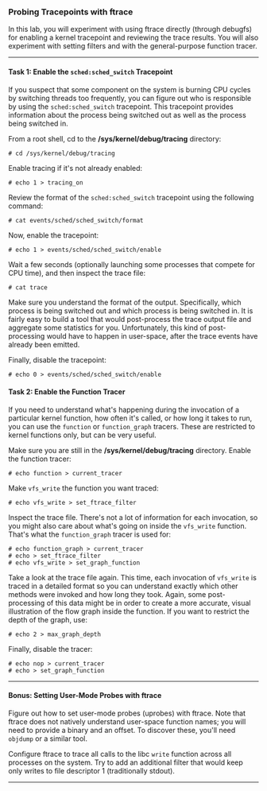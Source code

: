 ### Probing Tracepoints with ftrace

In this lab, you will experiment with using ftrace directly (through debugfs) for enabling a kernel tracepoint and reviewing the trace results. You will also experiment with setting filters and with the general-purpose function tracer.

- - -

#### Task 1: Enable the `sched:sched_switch` Tracepoint

If you suspect that some component on the system is burning CPU cycles by switching threads too frequently, you can figure out who is responsible by using the `sched:sched_switch` tracepoint. This tracepoint provides information about the process being switched out as well as the process being switched in.

From a root shell, cd to the **/sys/kernel/debug/tracing** directory:

```
# cd /sys/kernel/debug/tracing
```

Enable tracing if it's not already enabled:

```
# echo 1 > tracing_on
```

Review the format of the `sched:sched_switch` tracepoint using the following command:

```
# cat events/sched/sched_switch/format
```

Now, enable the tracepoint:

```
# echo 1 > events/sched/sched_switch/enable
```

Wait a few seconds (optionally launching some processes that compete for CPU time), and then inspect the trace file:

```
# cat trace
```

Make sure you understand the format of the output. Specifically, which process is being switched out and which process is being switched in. It is fairly easy to build a tool that would post-process the trace output file and aggregate some statistics for you. Unfortunately, this kind of post-processing would have to happen in user-space, after the trace events have already been emitted.

Finally, disable the tracepoint:

```
# echo 0 > events/sched/sched_switch/enable
```

#### Task 2: Enable the Function Tracer

If you need to understand what's happening during the invocation of a particular kernel function, how often it's called, or how long it takes to run, you can use the `function` or `function_graph` tracers. These are restricted to kernel functions only, but can be very useful.

Make sure you are still in the **/sys/kernel/debug/tracing** directory. Enable the function tracer:

```
# echo function > current_tracer
```

Make `vfs_write` the function you want traced:

```
# echo vfs_write > set_ftrace_filter
```

Inspect the trace file. There's not a lot of information for each invocation, so you might also care about what's going on inside the `vfs_write` function. That's what the `function_graph` tracer is used for:

```
# echo function_graph > current_tracer
# echo > set_ftrace_filter
# echo vfs_write > set_graph_function
```

Take a look at the trace file again. This time, each invocation of `vfs_write` is traced in a detailed format so you can understand exactly which other methods were invoked and how long they took. Again, some post-processing of this data might be in order to create a more accurate, visual illustration of the flow graph inside the function. If you want to restrict the depth of the graph, use:

```
# echo 2 > max_graph_depth
```

Finally, disable the tracer:

```
# echo nop > current_tracer
# echo > set_graph_function
```

- - -

#### Bonus: Setting User-Mode Probes with ftrace

Figure out how to set user-mode probes (uprobes) with ftrace. Note that ftrace does not natively understand user-space function names; you will need to provide a binary and an offset. To discover these, you'll need `objdump` or a similar tool.

Configure ftrace to trace all calls to the libc `write` function across all processes on the system. Try to add an additional filter that would keep only writes to file descriptor 1 (traditionally stdout).

- - -
